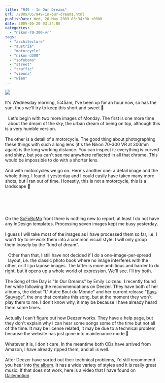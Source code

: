 ```yaml
---
title: "949 - In Our Dreams"
url: /2009/05/949-in-our-dreams.html
publishDate: Wed, 20 May 2009 03:34:00 +0000
date: 2009-05-20 03:34:00
categories: 
  - "nikon-70-300-vr"
tags: 
  - "architecture"
  - "austria"
  - "motorcycle"
  - "nikon-d300"
  - "sofobomo"
  - "street"
  - "traffic"
  - "vienna"
  - "wien"
---
```

<a href="https://d25zfm9zpd7gm5.cloudfront.net/1200x1200/2009/20090519_153150_ps.jpg" target="_blank"><img src="https://d25zfm9zpd7gm5.cloudfront.net/0600x0600/2009/20090519_153150_ps.jpg"/></a><br/><br/>It's Wednesday morning, 5:45am, I've been up for an hour now, so has the sun, thus we'll try to keep this short and sweet 🙂<br/><br/><a href="https://d25zfm9zpd7gm5.cloudfront.net/1200x1200/2009/20090518_163551_ps.jpg" target="_blank"><img alt="" border="0" src="https://d25zfm9zpd7gm5.cloudfront.net/0150x0150/2009/20090518_163551_ps.jpg" style="margin: 10pt 10px 10px 0pt; float: left;"/></a> Let's begin with two more images of Monday. The first is one more time about the dream of the sky, the urban dream of being on top, although this is a very humble version.<br/><br/><a href="https://d25zfm9zpd7gm5.cloudfront.net/1200x1200/2009/20090518_072917_ps.jpg" target="_blank"><img alt="" border="0" src="https://d25zfm9zpd7gm5.cloudfront.net/0150x0150/2009/20090518_072917_ps.jpg" style="margin: 10pt 10px 10px 0pt; float: right;"/></a> The other is a detail of a motorcycle. The good thing about photographing these things with such a long lens (it's the Nikon 70-300 VR at 300mm again) is the long working distance. You can inspect it: everything is curved and shiny, but you can't see me anywhere reflected in all that chrome. This would be impossible to do with a shorter lens.<br/><br/>And with motorcycles we go on. Here's another one: a detail image and the whole thing. I found it yesterday and I could easily have taken many more shots, but I ran out of time. Honestly, this is not a motorcycle, this is a landscape 🙂<br/><br/><center><a href="https://d25zfm9zpd7gm5.cloudfront.net/1200x1200/2009/20090519_074205_ps.jpg" target="_blank"><img alt="" border="0" src="https://d25zfm9zpd7gm5.cloudfront.net/0150x0150/2009/20090519_074205_ps.jpg" style="margin: 10pt 10px 10px 0pt;"/></a><a href="https://d25zfm9zpd7gm5.cloudfront.net/1200x1200/2009/20090519_073842_ps.jpg" target="_blank"><img alt="" border="0" src="https://d25zfm9zpd7gm5.cloudfront.net/0150x0150/2009/20090519_073842_ps.jpg" style="margin: 10pt 10px 10px 0pt;"/></a></center><br/><br/>On the <a href="http://www.sofobomo.org/" target="_blank">SoFoBoMo</a> front there is nothing new to report, at least I do not have any InDesign templates. Processing seven images kept me busy yesterday.<br/><br/><a href="https://d25zfm9zpd7gm5.cloudfront.net/1200x1200/2009/20090519_073159_ps.jpg" target="_blank"><img alt="" border="0" src="https://d25zfm9zpd7gm5.cloudfront.net/0150x0150/2009/20090519_073159_ps.jpg" style="margin: 10pt 10px 10px 0pt; float: right;"/></a> I guess I will take most of the images as I have processed them so far, i.e. I won't try to re-work them into a common visual style. I will only group them loosely by the "kind of dream". <br/><br/><a href="https://d25zfm9zpd7gm5.cloudfront.net/1200x1200/2009/20090519_072253_ps.jpg" target="_blank"><img alt="" border="0" src="https://d25zfm9zpd7gm5.cloudfront.net/0150x0150/2009/20090519_072253_ps.jpg" style="margin: 10pt 10px 10px 0pt; float: left;"/></a> Other than that, I still have not decided if I do a one-image-per-spread layout, i.e. the classic photo book where no image interferes with the other, or if I juxtapose images. The latter is more ambitious and harder to do right, but it opens up a whole world of expression. We'll see. I'll try both.<br/><br/>The Song of the Day is "In Our Dreams" by Emily Loizeau. I recently found her while following the recommendations on Deezer. They have both of her albums, the debut "L' Autre Bout du Monde" and her current release "<a href="http://www.deezer.com/#music/album/271820" target="_blank">Pays Sauvage</a>", the one that contains this song, but at the moment they won't play them to me. I don't know why, it may be because I have already heard them some times.<br/><br/> Actually I can't figure out how Deezer works. They have a help page, but they don't explain why I can hear some songs some of the time but not all of the time. It may be license related, it may be due to a technical problem, because the website has just gone into maintenance mode 🙂<br/><br/>Whatever it is, I don't care. In the meantime both CDs have arrived from Amazon, I have already ripped them, and all is well. <br/><br/>After Deezer have sorted out their technical problems, I'd still recommend you hear into <a href="http://www.deezer.com/#music/album/271820" target="_blank">the album</a>. It has a wide variety of styles and it is really great music. If that does not work, here is a video that I have found on <a href="http://www.dailymotion.com/video/x6rej2_emily-loizeau-in-our-dreams_music" target="_blank">Dailymotion</a>.
